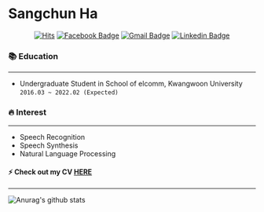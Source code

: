 # Sangchun Ha

<div align=center>

[![Hits](https://hits.seeyoufarm.com/api/count/incr/badge.svg?url=https://github.com/hasangchun)](https://hits.seeyoufarm.com) 
[![Facebook Badge](https://img.shields.io/badge/facebook-1877f2?style=flat-square&logo=facebook&logoColor=white&link=https://www.facebook.com/zzsza)](https://www.facebook.com/profile.php?id=100005129311669)
[![Gmail Badge](https://img.shields.io/badge/Gmail-d14836?style=flat-square&logo=Gmail&logoColor=white&link=mailto:seomk9896@gmail.com)](mailto:seomk9896@gmail.com)
[![Linkedin Badge](https://img.shields.io/badge/-LinkedIn-blue?style=flat-square&logo=Linkedin&logoColor=white&link=https://www.linkedin.com/in/seong-yun-byeon-8183a8113/)](https://www.linkedin.com/in/sangchun-ha-346b3b202/)



</div>

### :books: Education
---
- Undergraduate Student in School of elcomm, Kwangwoon University `2016.03 ~ 2022.02 (Expected)`


### :fire: Interest
---
- Speech Recognition
- Speech Synthesis
- Natural Language Processing


#### :zap: Check out my CV  [HERE](https://github.com/hasangchun/hasangchun/blob/main/CV.pdf)
---
![Anurag's github stats](https://github-readme-stats.vercel.app/api?username=hasangchun&theme=default&show_icons=true)

 

